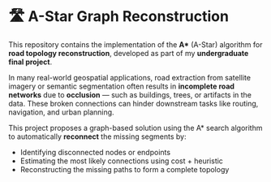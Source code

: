 # 🛣️ A-Star Graph Reconstruction

This repository contains the implementation of the **A\*** (A-Star) algorithm for **road topology reconstruction**, developed as part of my **undergraduate final project**.

In many real-world geospatial applications, road extraction from satellite imagery or semantic segmentation often results in **incomplete road networks** due to **occlusion** — such as buildings, trees, or artifacts in the data. These broken connections can hinder downstream tasks like routing, navigation, and urban planning.

This project proposes a graph-based solution using the A\* search algorithm to automatically **reconnect** the missing segments by:
- Identifying disconnected nodes or endpoints
- Estimating the most likely connections using cost + heuristic
- Reconstructing the missing paths to form a complete topology
